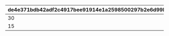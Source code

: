 |de4e371bdb42adf2c4917bee91914e1a2598500297b2e6d99b4f0231667f9b19|ace770fd4948ff03f306f2bfe135020a12d960b9eb70c22680294eeb5763d3e0|17711b6fa34b054807bfdf3c18f9aa682f1e3f025f795d57e15f1a0ffcfd07ed|7a404c6894df86d6ff7be93bd057669e4b65a2ed4b3eca1b38c010e7e53eceff|d1b482bab8cd82c8a9acb09d41ea7b70f36be5e18a83d9b93f0786bdde9fcbcd|815e5ae8206dfbee11f0348b490c8b47bd667a5083f0413ca486c22f6db633e9|
| --- | --- | --- | --- | --- | --- |
|30|30|30|30|30|100|
|15|15|15|15|15|200|